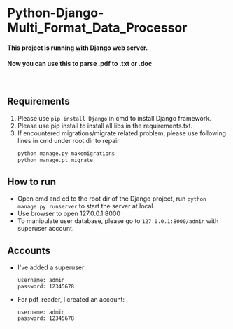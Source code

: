 # Python-Django-Multi_Format_Data_Processor
#### This project is running with Django web server.
#### Now you can use this to parse .pdf to .txt or .doc

<br>

## Requirements
1. Please use ```pip install Django``` in cmd to install Django framework.
2. Please use pip install to install all libs in the requirements.txt.
3. If encountered migrations/migrate related problem, please use following lines in cmd under root dir to repair
   ```cmd
   python manage.py makemigrations
   python manage.pt migrate
   ```


## How to run
* Open cmd and cd to the root dir of the Django project, run ```python manage.py runserver``` to start the server at local. 
* Use browser to open 127.0.0.1:8000
* To manipulate user database, please go to ```127.0.0.1:8000/admin``` with superuser account.

## Accounts
* I've added a superuser:
  ```
  username: admin
  password: 12345678
  ```
* For pdf_reader, I created an account:
  ```
  username: admin
  password: 12345678
  ```
